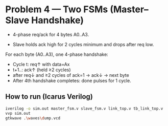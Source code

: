 # Problem 4 — Two FSMs (Master–Slave Handshake)

- 4-phase req/ack for 4 bytes A0..A3.

- Slave holds ack high for 2 cycles minimum and drops after req low.

For each byte (A0..A3), one 4-phase handshake:

- Cycle t: req↑ with data=Ax
- t+1..: ack↑ (held ≥2 cycles)
- after req↓ and ≥2 cycles of ack=1 → ack↓ → next byte
- After 4th handshake completes: done pulses for 1 cycle.

## How to run (Icarus Verilog)
```sh
iverilog -o sim.out master_fsm.v slave_fsm.v link_top.v tb_link_top.v
vvp sim.out
gtkwave .\waves\dump.vcd